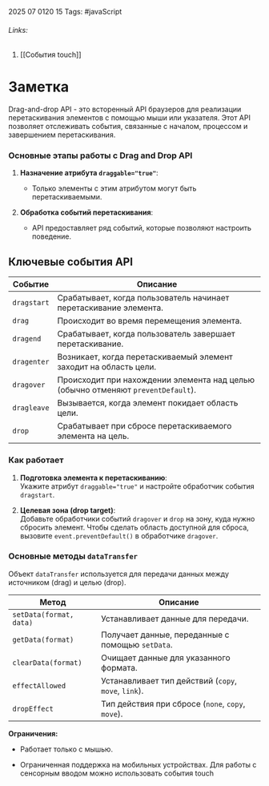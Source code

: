 2025 07 0120 15
Tags: #javaScript 
###### Links: 
1) [[События touch]]
# Заметка
Drag-and-drop API - это всторенный API браузеров для реализации перетаскивания элементов с помощью мыши или указателя. Этот API позволяет отслеживать события, связанные с началом, процессом и завершением перетаскивания.
### Основные этапы работы с Drag and Drop API

1. **Назначение атрибута `draggable="true"`**:
    
    - Только элементы с этим атрибутом могут быть перетаскиваемыми.
        
2. **Обработка событий перетаскивания**:
    
    - API предоставляет ряд событий, которые позволяют настроить поведение.

## Ключевые события API
|Событие|Описание|
|---|---|
|`dragstart`|Срабатывает, когда пользователь начинает перетаскивание элемента.|
|`drag`|Происходит во время перемещения элемента.|
|`dragend`|Срабатывает, когда пользователь завершает перетаскивание.|
|`dragenter`|Возникает, когда перетаскиваемый элемент заходит на область цели.|
|`dragover`|Происходит при нахождении элемента над целью (обычно отменяют `preventDefault`).|
|`dragleave`|Вызывается, когда элемент покидает область цели.|
|`drop`|Срабатывает при сбросе перетаскиваемого элемента на цель.|
### Как работает

1. **Подготовка элемента к перетаскиванию**:  
    Укажите атрибут `draggable="true"` и настройте обработчик события `dragstart`.
    
2. **Целевая зона (drop target)**:  
    Добавьте обработчики событий `dragover` и `drop` на зону, куда нужно сбросить элемент. Чтобы сделать область доступной для сброса, вызовите `event.preventDefault()` в обработчике `dragover`.
### Основные методы `dataTransfer`

Объект `dataTransfer` используется для передачи данных между источником (drag) и целью (drop).

| Метод                   | Описание                                             |
| ----------------------- | ---------------------------------------------------- |
| `setData(format, data)` | Устанавливает данные для передачи.                   |
| `getData(format)`       | Получает данные, переданные с помощью `setData`.     |
| `clearData(format)`     | Очищает данные для указанного формата.               |
| `effectAllowed`         | Устанавливает тип действий (`copy`, `move`, `link`). |
| `dropEffect`            | Тип действия при сбросе (`none`, `copy`, `move`).    |
**Ограничения:**

- Работает только с мышью.
    
- Ограниченная поддержка на мобильных устройствах.
Для работы с сенсорным вводом можно использовать события touch